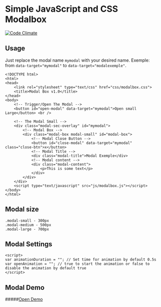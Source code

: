 # Simple JavaScript and CSS Modalbox

[![Code Climate](https://codeclimate.com/repos/57aef19d77cc124707002c2e/badges/9f86191f5a4dadcdee0b/gpa.svg)](https://codeclimate.com/repos/57aef19d77cc124707002c2e/feed) 

## Usage

Just replace the modal name ```mymodal``` with your desired name.
Exemple: from ``` data-target="mymodal" ``` to ``` data-target="modalexemple" ```.

```
<!DOCTYPE html>
<html>
<head>
    <link rel="stylesheet" type="text/css" href="css/modalbox.css">
    <title>Modal Box v1.0</title>
</head>
<body>
    <!-- Trigger/Open The Modal -->
    <button id="open-modal" data-target="mymodal">Open small Large</button> <br />

    <!-- The Modal Small -->
    <div class="modal-sec-overlay" id="mymodal">
        <!-- Modal Box -->
        <div class="modal-box modal-small" id="modal-box">
            <!-- Modal Close Button --> 
            <button id="close-modal" data-target="mymodal" class="close-btn">x</button>
            <!-- Modal Title -->
            <div class="modal-title">Modal Exemple</div>
            <!-- Modal content -->
            <div class="modal-content">
                <p>This is some text</p>
            </div>
        </div>
    </div>
    <script type="text/javascript" src="js/modalbox.js"></script>
</body>
</html>

```
## Modal size 
```
.modal-small - 300px
.modal-medium - 500px
.modal-large - 700px

```

## Modal Settings
```
<script>
var animationDuration = ""; // Set time for animation by default 0.5s
var openAnimation = ""; // true to start the animation or false to disable the animation by default true
</script>

```


## Modal Demo
#####[Open Demo](https://cristiandeveloper.github.io/modalbox/)
